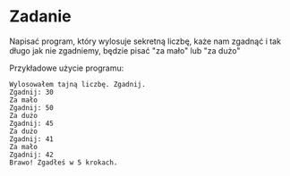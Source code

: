 # Zadanie

Napisać program, który wylosuje sekretną liczbę, każe nam zgadnąć i tak długo jak nie zgadniemy, będzie pisać "za mało" lub "za dużo"

Przykładowe użycie programu:

```
Wylosowałem tajną liczbę. Zgadnij.
Zgadnij: 30
Za mało
Zgadnij: 50
Za dużo
Zgadnij: 45
Za dużo
Zgadnij: 41
Za mało
Zgadnij: 42
Brawo! Zgadłeś w 5 krokach. 
```